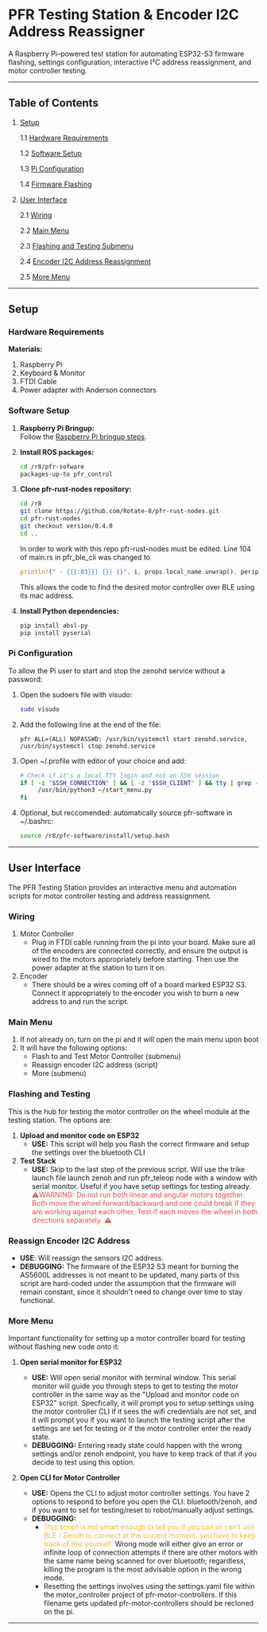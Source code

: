 
# PFR Testing Station & Encoder I2C Address Reassigner

A Raspberry Pi–powered test station for automating ESP32-S3 firmware flashing, settings configuration, interactive I²C address reassignment, and motor controller testing.

---


## Table of Contents
1. [Setup](#setup)

	 1.1 [Hardware Requirements](#hardware-requirements)

	 1.2 [Software Setup](#software-setup)

	 1.3 [Pi Configuration](#pi-configuration)

	 1.4 [Firmware Flashing](#firmware-flashing)

2. [User Interface](#user-interface)

	2.1 [Wiring](#wiring)

	2.2 [Main Menu](#main-menu)

	2.3 [Flashing and Testing Submenu](#flashing-and-testing)

	2.4 [Encoder I2C Address Reassignment](#reassign-sensor-i2c-address)

	2.5 [More Menu](#more-menu)


---

## Setup

### Hardware Requirements
**Materials:**
1. Raspberry Pi
2. Keyboard & Monitor
3. FTDI Cable
4. Power adapter with Anderson connectors

### Software Setup
1. **Raspberry Pi Bringup:**  
	Follow the [Raspberry Pi bringup steps](https://app.clickup.com/9014308583/v/dc/8cmpvq7-594/8cmpvq7-3234).

2. **Install ROS packages:**  
	```bash
	cd /r8/pfr-sofware
	packages-up-to pfr_control
	```

3. **Clone pfr-rust-nodes repository:**
	```bash
	cd /r8
	git clone https://github.com/Rotate-8/pfr-rust-nodes.git
	cd pfr-rust-nodes
	git checkout version/0.4.0
	cd ..
	```
	In order to work with this repo pfr-rust-nodes must be edited. Line 104 of main.rs in pfr_ble_cli was changed to
	```rust
	println!(" - {{{:03}}} {}| {}", i, props.local_name.unwrap(), peripheral.address());
	```
	This allows the code to find the desired motor controller over BLE using its mac address.

4. **Install Python dependencies:**  
	```bash
	pip install absl-py
	pip install pyserial
	```

### Pi Configuration
To allow the Pi user to start and stop the zenohd service without a password:

1. Open the sudoers file with visudo:
	```bash
	sudo visudo
	```
2. Add the following line at the end of the file:
	```
	pfr ALL=(ALL) NOPASSWD: /usr/bin/systemctl start zenohd.service, /usr/bin/systemctl stop zenohd.service
	```
3. Open ~/.profile with editor of your choice and add:
	```bash
	# Check if it's a local TTY login and not an SSH session
	if [ -z "$SSH_CONNECTION" ] && [ -z "$SSH_CLIENT" ] && tty | grep -q '/dev/tty'; then
		 /usr/bin/python3 ~/start_menu.py
	fi
	```
4. Optional, but reccomended: automatically source pfr-software in ~/.bashrc:
	```bash
	source /r8/pfr-software/install/setup.bash
	```

---

## User Interface

The PFR Testing Station provides an interactive menu and automation scripts for motor controller testing and address reassignment.

### Wiring
1. Motor Controller
	- Plug in FTDI cable running from the pi into your board. Make sure all of the encoders are connected correctly, and ensure the output is wired to the motors appropriately before starting. Then use the power adapter at the station to turn it on.
2. Encoder
	- There should be a wires coming off of a board marked ESP32 S3. Connect it appropriately to the encoder you wish to burn a new address to and run the script.

### Main Menu
1. If not already on, turn on the pi and it will open the main menu upon boot
2. It will have the following options:
	- Flash to and Test Motor Controller (submenu)
	- Reassign encoder I2C address (script)
	- More (submenu)

### Flashing and Testing 
This is the hub for testing the motor controller on the wheel module at the testing station. The options are:
1. **Upload and monitor code on ESP32**
	- **USE:** This script will help you flash the correct firmware and setup the settings over the bluetooth CLI
2. **Test Stack**
	- **USE:** Skip to the last step of the previous script. Will use the trike launch file launch zenoh and run pfr_teleop node with a window with serial monitor. Useful if you have setup settings for testing already.
<span style="color:#d9534f;">⚠️WARNING: Do not run both linear and angular motors together. Both move the wheel forward/backward and one could break if they are working against each other. Test if each moves the wheel in both directions separately. ⚠️</span>

### Reassign Encoder I2C Address
- **USE**: Will reassign the sensors I2C address. 
- **DEBUGGING:** The firmware of the ESP32 S3 meant for burning the AS5600L addresses is not meant to be updated, many parts of this script are hard-coded under the assumption that the firmware will remain constant, since it shouldn't need to change over time to stay functional.

### More Menu
Important functionality for setting up a motor controller board for testing without flashing new code onto it:
1. **Open serial monitor for ESP32**
	- **USE:** Will open serial monitor with terminal window. This serial monitor will guide you through steps to get to testing the motor controller in the same way as the "Upload and monitor code on ESP32" script. Specfically, it will prompt you to setup settings using the motor controller CLI if it sees the wifi credentials are not set, and it will prompt you if you want to launch the testing script after the settings are set for testing or if the motor controller enter the ready state. 
	- **DEBUGGING:** 
	Entering ready state could happen with the wrong settings and/or zenoh endpoint, you have to keep track of that if you decide to test using this option.

2. **Open CLI for Motor Controller**
	- **USE:** Opens the CLI to adjust motor controller settings. You have 2 options to respond to before you open the CLI: bluetooth/zenoh, and if you want to set for testing/reset to robot/manually adjust settings. 
	- **DEBUGGING:**
		- <span style="color:#f7b731;">This script is not smart enough to tell you if you can or can't use BLE / Zenoh to connect at the current moment, you have to keep track of this yourself.</span> Wrong mode will either give an error or infinite loop of connection attempts if there are other motors with the same name being scanned for over bluetooth; regardless, killing the program is the most advisable option in the wrong mode. 
		- Resetting the settings involves using the settings.yaml file within the motor_controller project of pfr-motor-controllers. If this filename gets updated pfr-motor-controllers should be recloned on the pi.
---
